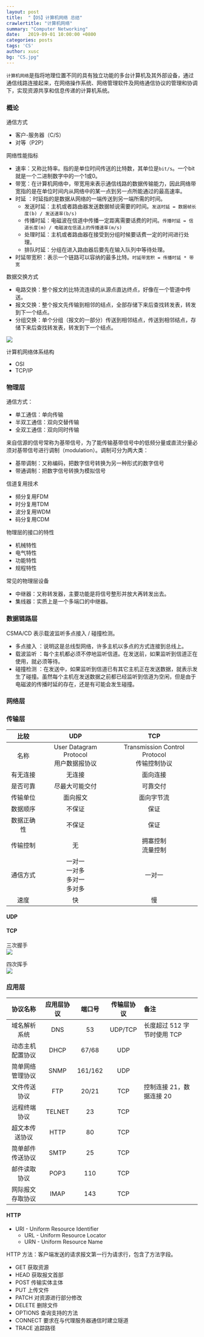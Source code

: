 ```yaml
---
layout: post
title:  "【OS】计算机网络 总结"
crawlertitle: "计算机网络"
summary: "Computer Networking"
date:   2019-09-01 10:00:00 +0800
categories: posts
tags: 'CS'
author: xusc
bg: "CS.jpg"
---
```


`计算机网络`是指将地理位置不同的具有独立功能的多台计算机及其外部设备，通过通信线路连接起来，在网络操作系统、网络管理软件及网络通信协议的管理和协调下，实现资源共享和信息传递的计算机系统。

### 概论
通信方式
- 客户-服务器（C/S）
- 对等（P2P）

网络性能指标
- 速率：又称比特率。指的是单位时间传送的比特数，其单位是`bit/s`。一个bit就是一个二进制数字中的一个1或0。 
- 带宽：在计算机网络中，带宽用来表示通信线路的数据传输能力，因此网络带宽指的是在单位时间内从网络中的某一点到另一点所能通过的最高速率。
- 时延 ：时延指的是数据从网络的一端传送到另一端所需的时间。
  - 发送时延：主机或者路由器发送数据帧说需要的时间。`发送时延 = 数据帧长度(b) / 发送速率(b/s)`
  - 传播时延：电磁波在信道中传播一定距离需要话费的时间。`传播时延 = 信道长度(m) / 电磁波在信道上的传播速率(m/s)`
  - 处理时延：主机或者路由器在接受到分组时候要话费一定的时间进行处理。
  - 排队时延：分组在进入路由器后要先在输入队列中等待处理。
- 时延带宽积：表示一个链路可以容纳的最多比特。`时延带宽积 = 传播时延 * 带宽`

数据交换方式
- 电路交换：整个报文的比特流连续的从源点直达终点，好像在一个管道中传送。
- 报文交换：整个报文先传输到相邻的结点，全部存储下来后查找转发表，转发到下一个结点。
- 分组交换：单个分组（报文的一部分）传送到相邻结点，传送到相邻结点，存储下来后查找转发表，转发到下一个结点。

![](/assets/images/2019/swap.png)

计算机网络体系结构
- OSI
- TCP/IP

### 物理层
通信方式：
- 单工通信：单向传输
- 半双工通信：双向交替传输
- 全双工通信：双向同时传输

来自信源的信号常称为基带信号，为了能传输基带信号中的低频分量或直流分量必须对基带信号进行调制（modulation）。调制可分为两大类：
- 基带调制：又称编码，把数字信号转换为另一种形式的数字信号
- 带通调制：把数字信号转换为模拟信号

信道复用技术
- 频分复用FDM
- 时分复用TDM
- 波分复用WDM
- 码分复用CDM

物理层的接口的特性
- 机械特性
- 电气特性
- 功能特性
- 规程特性

常见的物理层设备
- 中继器：又称转发器，主要功能是将信号整形并放大再转发出去。
- 集线器：实质上是一个多端口的中继器。

### 数据链路层
CSMA/CD 表示载波监听多点接入 / 碰撞检测。
- 多点接入 ：说明这是总线型网络，许多主机以多点的方式连接到总线上。
- 载波监听 ：每个主机都必须不停地监听信道。在发送前，如果监听到信道正在使用，就必须等待。
- 碰撞检测 ：在发送中，如果监听到信道已有其它主机正在发送数据，就表示发生了碰撞。虽然每个主机在发送数据之前都已经监听到信道为空闲，但是由于电磁波的传播时延的存在，还是有可能会发生碰撞。


### 网络层


### 传输层

比较|UDP|TCP
:-:|:-:|:-:
名称|User Datagram Protocol<br/>用户数据报协议|Transmission Control Protocol<br/>传输控制协议
有无连接|无连接|面向连接
是否可靠|尽最大可能交付|可靠交付
传输单位|面向报文|面向字节流
数据顺序|不保证|保证
数据正确性|不保证|保证
传输控制|无|拥塞控制<br/>流量控制
通信方式|一对一<br/>一对多<br/>多对一<br/>多对多|一对一
速度|快|慢

#### UDP

#### TCP
三次握手  
![](/assets/images/2019/三次握手.png)

四次挥手  
![](/assets/images/2019/四次挥手.jpg)


### 应用层

协议名称|应用层协议|端口号|传输层协议|备注
:-:|:-:|:-:|:-:|:-
域名解析系统|DNS|53|UDP/TCP|长度超过 512 字节时使用 TCP
动态主机配置协议|DHCP|67/68|UDP|
简单网络管理协议|SNMP|161/162|UDP|
文件传送协议|FTP|20/21|TCP|控制连接 21，数据连接 20
远程终端协议|TELNET|23|TCP|
超文本传送协议|HTTP|80|TCP|
简单邮件传送协议|SMTP|25|TCP|
邮件读取协议|POP3|110|TCP|
网际报文存取协议|IMAP|143|TCP|

#### HTTP
- URI - Uniform Resource Identifier
  - URL - Uniform Resource Locator
  - URN - Uniform Resource Name

HTTP 方法：客户端发送的请求报文第一行为请求行，包含了方法字段。
- GET 获取资源
- HEAD 获取报文首部
- POST 传输实体主体
- PUT 上传文件
- PATCH 对资源进行部分修改
- DELETE 删除文件
- OPTIONS 查询支持的方法
- CONNECT 要求在与代理服务器通信时建立隧道
- TRACE 追踪路径
